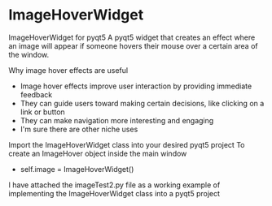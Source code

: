 # ImageHoverWidget
ImageHoverWidget for pyqt5
A pyqt5 widget that creates an effect where an image will appear if someone hovers their mouse over a certain area of the window. 

Why image hover effects are useful
- Image hover effects improve user interaction by providing immediate feedback
- They can guide users toward making certain decisions, like clicking on a link or button
- They can make navigation more interesting and engaging
- I'm sure there are other niche uses

Import the ImageHoverWidget class into your desired pyqt5 project
To create an ImageHover object inside the main window
- self.image = ImageHoverWidget()

I have attached the imageTest2.py file as a working example of implementing the ImageHoverWidget class into a pyqt5 project
